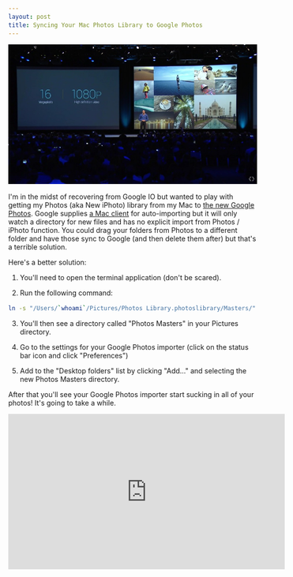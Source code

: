 ```yaml
---
layout: post
title: Syncing Your Mac Photos Library to Google Photos
---
```


![image](/public/images/io2015-photos.jpg "Google IO 2015 - Photos")

I'm in the midst of recovering from Google IO but wanted to play with getting my Photos (aka New iPhoto) library from my Mac to [the new Google Photos](https://photos.google.com). Google supplies [a Mac client](https://photos.google.com/apps) for auto-importing but it will only watch a directory for new files and has no explicit import from Photos / iPhoto function. You could drag your folders from Photos to a different folder and have those sync to Google (and then delete them after) but that's a terrible solution.

Here's a better solution:

1. You'll need to open the terminal application (don't be scared).

2. Run the following command:

```bash
ln -s "/Users/`whoami`/Pictures/Photos Library.photoslibrary/Masters/" "/Users/`whoami`/Pictures/Photos Masters"
```

3. You'll then see a directory called "Photos Masters" in your Pictures directory.

4. Go to the settings for your Google Photos importer (click on the status bar icon and click "Preferences")

5. Add to the "Desktop folders" list by clicking "Add..." and selecting the new Photos Masters directory.

After that you'll see your Google Photos importer start sucking in all of your photos! It's going to take a while.

<iframe width="560" height="315" src="https://www.youtube.com/embed/ydBjsZnHrwM?rel=0" frameborder="0" allowfullscreen></iframe>